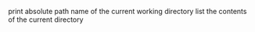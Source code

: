print absolute path name of the current working directory
list the contents of the current directory
